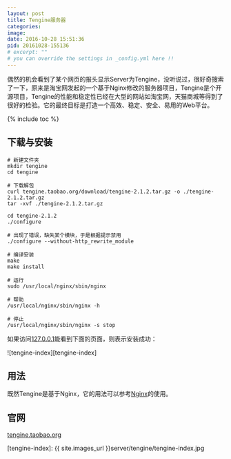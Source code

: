 ```yaml
---
layout: post
title: Tengine服务器
categories:
image: 
date: 2016-10-28 15:51:36
pid: 20161028-155136
# excerpt: ""
# you can override the settings in _config.yml here !!
---
```

偶然的机会看到了某个网页的报头显示Server为Tengine，没听说过，很好奇搜索了一下，原来是淘宝网发起的一个基于Nginx修改的服务器项目，Tengine是个开源项目，Tengine的性能和稳定性已经在大型的网站如淘宝网，天猫商城等得到了很好的检验。它的最终目标是打造一个高效、稳定、安全、易用的Web平台。

{% include toc %}

## 下载与安装

```
# 新建文件夹
mkdir tengine
cd tengine

# 下载解包
curl tengine.taobao.org/download/tengine-2.1.2.tar.gz -o ./tengine-2.1.2.tar.gz
tar -xvf ./tengine-2.1.2.tar.gz

cd tengine-2.1.2
./configure

# 出现了错误，缺失某个模块，于是根据提示禁用
./configure --without-http_rewrite_module

# 编译安装
make
make install

# 运行
sudo /usr/local/nginx/sbin/nginx

# 帮助
/usr/local/nginx/sbin/nginx -h

# 停止
/usr/local/nginx/sbin/nginx -s stop
```
如果访问[127.0.0.1](http://127.0.0.1/)能看到下面的页面，则表示安装成功：

![tengine-index][tengine-index]

## 用法
既然Tengine是基于Nginx，它的用法可以参考[Nginx](http://nginx.org/)的使用。

## 官网
[tengine.taobao.org](http://tengine.taobao.org)

[tengine-index]: {{ site.images_url }}server/tengine/tengine-index.jpg
